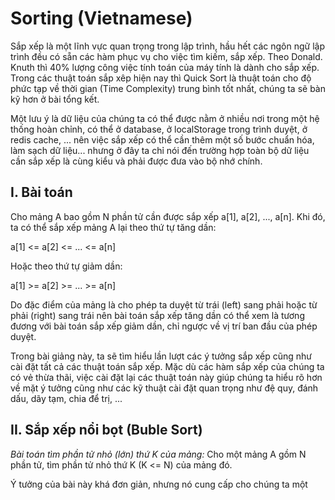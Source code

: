 # Sorting (Vietnamese)

Sắp xếp là một lĩnh vực quan trọng trong lập trình, hầu hết các ngôn ngữ lập
trình đều có sẵn các hàm phục vụ cho việc tìm kiếm, sắp xếp. Theo Donald. Knuth
thì 40% lượng công việc tính toán của máy tính là dành cho sắp xếp. Trong các
thuật toán sắp xêp hiện nay thì Quick Sort là thuật toán cho độ phức tạp về thời
gian (Time Complexity) trung bình tốt nhất, chúng ta sẽ bàn kỹ hơn ở bài tổng
kết.

Một lưu ý là dữ liệu của chúng ta có thể được nằm ở nhiều nơi trong một hệ thống
hoàn chỉnh, có thể ở database, ở localStorage trong trình duyệt, ở redis cache,
... nên việc sắp xếp có thể cần thêm một số bước chuẩn hóa, làm sạch dữ liệu...
nhưng ở đây ta chỉ nói đến trường hợp toàn bộ dữ liệu cần sắp xếp là cùng kiểu và phải được đưa
vào bộ nhớ chính.

## I. Bài toán

Cho mảng A bao gồm N phần tử cần được sắp xếp a[1], a[2], ..., a[n]. Khi đó, ta
có thể sắp xếp mảng A lại theo thứ tự tăng dần:

a[1] <= a[2] <= ... <= a[n]

Hoặc theo thứ tự giảm dần:

a[1] >= a[2] >= ... >= a[n]

Do đặc điểm của mảng là cho phép ta duyệt từ trái (left) sang phải hoặc từ phải
(right) sang trái nên bài toán sắp xếp tăng dần có thể xem là tương đương với
bài toán sắp xếp giảm dần, chỉ ngược về vị trí ban đầu của phép duyệt.

Trong bài giảng này, ta sẽ tìm hiểu lần lượt các ý tưởng sắp xếp cũng như cài
đặt tất cả các thuật toán sắp xếp. Mặc dù các hàm sắp xếp của chúng ta có vẻ thừa thãi, việc cài đặt lại các
thuật toán này giúp chúng ta hiểu rõ hơn về mặt ý tưởng cũng như các kỹ thuật
cài đặt quan trọng như đệ quy, đánh dấu, dãy tạm, chia để trị, ...

## II. Sắp xếp nổi bọt (Buble Sort)

<i>Bài toán tìm phần tử nhỏ (lớn) thứ K của mảng:</i> Cho một mảng A gồm N phần
tử, tìm phần tử nhỏ thứ K (K <= N) của mảng đó.

Ý tưởng của bài này khá đơn giản, nhưng nó cung cấp cho chúng ta một
